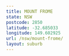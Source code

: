 ```yaml
---
title: MOUNT FROME
state: NSW
postcode: 2850
latitude: -32.685033
longitude: 149.602925
url: /nsw/mount-frome/
layout: suburb
---
```

